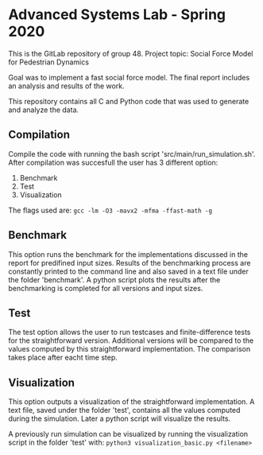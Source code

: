 # Advanced Systems Lab - Spring 2020
This is the GitLab repository of group 48.
Project topic: Social Force Model for Pedestrian Dynamics

Goal was to implement a fast social force model. The final report includes an analysis and results of the work.

This repository contains all C and Python code that was used to generate and analyze the data.


## Compilation
Compile the code with running the bash script 'src/main/run_simulation.sh'. After compilation was succesfull the user has 3 different option:
1. Benchmark
2. Test
3. Visualization

The flags used are:
`gcc -lm -O3 -mavx2 -mfma -ffast-math -g`

## Benchmark
This option runs the benchmark for the implementations discussed in the report for predifined input sizes. Results of the benchmarking process are constantly printed to the command line and also saved in a text file under the folder 'benchmark'. A python script plots the results after the benchmarking is completed for all versions and input sizes.

## Test
The test option allows the user to run testcases and finite-difference tests for the straightforward version. Additional versions will be compared to the values computed by this straightforward implementation. The comparison takes place after eacht time step.

## Visualization
This option outputs a visualization of the straightforward implementation. A text file, saved under the folder 'test', contains all the values computed during the simulation. Later a python script will visualize the results.

A previously run simulation can be visualized by running the visualization script in the folder 'test' with:
`python3 visualization_basic.py <filename>` 




